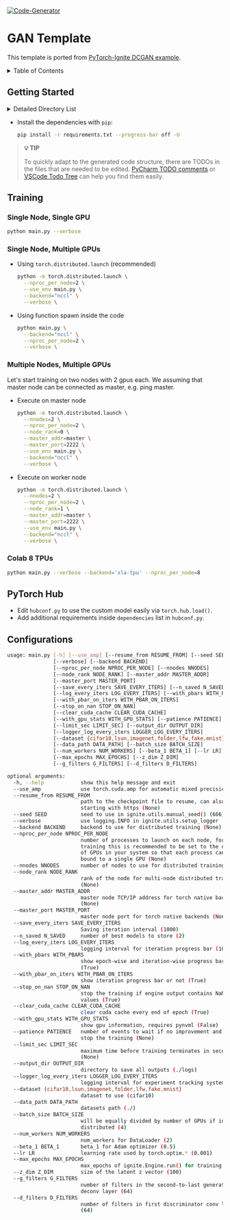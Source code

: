 [![Code-Generator](https://badgen.net/badge/Template%20by/Code-Generator/ee4c2c?labelColor=eaa700)](https://github.com/pytorch-ignite/code-generator)

# GAN Template

This template is ported from [PyTorch-Ignite DCGAN example](https://github.com/pytorch/ignite/tree/master/examples/gan).

<details>
<summary>
Table of Contents
</summary>

- [Getting Started](#getting-started)
- [Training](#training)
- [PyTorch Hub](#pytorch-hub)
- [Configurations](#configurations)

</details>

## Getting Started

<details>
<summary>
Detailed Directory List
</summary>

```sh
gan
├── README.md
├── config.py
├── datasets.py
├── handlers.py
├── hubconf.py
├── main.py
├── models.py
├── requirements.txt
├── test_all.py
├── trainers.py
└── utils.py

0 directories, 11 files
```

</details>

- Install the dependencies with `pip`:

  ```sh
  pip install -r requirements.txt --progress-bar off -U
  ```

> **💡 TIP**
>
> To quickly adapt to the generated code structure, there are TODOs in the files that are needed to be edited.
> [PyCharm TODO comments](https://www.jetbrains.com/help/pycharm/using-todo.html) or
> [VSCode Todo Tree](https://marketplace.visualstudio.com/items?itemName=Gruntfuggly.todo-tree)
> can help you find them easily.

## Training

### Single Node, Single GPU

```sh
python main.py --verbose
```

### Single Node, Multiple GPUs

- Using `torch.distributed.launch` (recommended)

  ```sh
  python -m torch.distributed.launch \
    --nproc_per_node=2 \
    --use_env main.py \
    --backend="nccl" \
    --verbose \
  ```

- Using function spawn inside the code

  ```sh
  python main.py \
    --backend="nccl" \
    --nproc_per_node=2 \
    --verbose \
  ```

### Multiple Nodes, Multiple GPUs

Let's start training on two nodes with 2 gpus each. We assuming that master node can be connected as master, e.g. ping master.

- Execute on master node

  ```sh
  python -m torch.distributed.launch \
    --nnodes=2 \
    --nproc_per_node=2 \
    --node_rank=0 \
    --master_addr=master \
    --master_port=2222 \
    --use_env main.py \
    --backend="nccl" \
    --verbose \
  ```

- Execute on worker node

  ```sh
  python -m torch.distributed.launch \
    --nnodes=2 \
    --nproc_per_node=2 \
    --node_rank=1 \
    --master_addr=master \
    --master_port=2222 \
    --use_env main.py \
    --backend="nccl" \
    --verbose \
  ```

### Colab 8 TPUs

```sh
python main.py --verbose --backend='xla-tpu' --nproc_per_node=8
```

## PyTorch Hub

- Edit `hubconf.py` to use the custom model easily via `torch.hub.load()`.
- Add additional requirements inside `dependencies` list in `hubconf.py`.

## Configurations

```sh
usage: main.py [-h] [--use_amp] [--resume_from RESUME_FROM] [--seed SEED]
               [--verbose] [--backend BACKEND]
               [--nproc_per_node NPROC_PER_NODE] [--nnodes NNODES]
               [--node_rank NODE_RANK] [--master_addr MASTER_ADDR]
               [--master_port MASTER_PORT]
               [--save_every_iters SAVE_EVERY_ITERS] [--n_saved N_SAVED]
               [--log_every_iters LOG_EVERY_ITERS] [--with_pbars WITH_PBARS]
               [--with_pbar_on_iters WITH_PBAR_ON_ITERS]
               [--stop_on_nan STOP_ON_NAN]
               [--clear_cuda_cache CLEAR_CUDA_CACHE]
               [--with_gpu_stats WITH_GPU_STATS] [--patience PATIENCE]
               [--limit_sec LIMIT_SEC] [--output_dir OUTPUT_DIR]
               [--logger_log_every_iters LOGGER_LOG_EVERY_ITERS]
               [--dataset {cifar10,lsun,imagenet,folder,lfw,fake,mnist}]
               [--data_path DATA_PATH] [--batch_size BATCH_SIZE]
               [--num_workers NUM_WORKERS] [--beta_1 BETA_1] [--lr LR]
               [--max_epochs MAX_EPOCHS] [--z_dim Z_DIM]
               [--g_filters G_FILTERS] [--d_filters D_FILTERS]

optional arguments:
  -h, --help            show this help message and exit
  --use_amp             use torch.cuda.amp for automatic mixed precision
  --resume_from RESUME_FROM
                        path to the checkpoint file to resume, can also url
                        starting with https (None)
  --seed SEED           seed to use in ignite.utils.manual_seed() (666)
  --verbose             use logging.INFO in ignite.utils.setup_logger
  --backend BACKEND     backend to use for distributed training (None)
  --nproc_per_node NPROC_PER_NODE
                        number of processes to launch on each node, for GPU
                        training this is recommended to be set to the number
                        of GPUs in your system so that each process can be
                        bound to a single GPU (None)
  --nnodes NNODES       number of nodes to use for distributed training (None)
  --node_rank NODE_RANK
                        rank of the node for multi-node distributed training
                        (None)
  --master_addr MASTER_ADDR
                        master node TCP/IP address for torch native backends
                        (None)
  --master_port MASTER_PORT
                        master node port for torch native backends (None)
  --save_every_iters SAVE_EVERY_ITERS
                        Saving iteration interval (1000)
  --n_saved N_SAVED     number of best models to store (2)
  --log_every_iters LOG_EVERY_ITERS
                        logging interval for iteration progress bar (100)
  --with_pbars WITH_PBARS
                        show epoch-wise and iteration-wise progress bars
                        (True)
  --with_pbar_on_iters WITH_PBAR_ON_ITERS
                        show iteration progress bar or not (True)
  --stop_on_nan STOP_ON_NAN
                        stop the training if engine output contains NaN/inf
                        values (True)
  --clear_cuda_cache CLEAR_CUDA_CACHE
                        clear cuda cache every end of epoch (True)
  --with_gpu_stats WITH_GPU_STATS
                        show gpu information, requires pynvml (False)
  --patience PATIENCE   number of events to wait if no improvement and then
                        stop the training (None)
  --limit_sec LIMIT_SEC
                        maximum time before training terminates in seconds
                        (None)
  --output_dir OUTPUT_DIR
                        directory to save all outputs (./logs)
  --logger_log_every_iters LOGGER_LOG_EVERY_ITERS
                        logging interval for experiment tracking system (100)
  --dataset {cifar10,lsun,imagenet,folder,lfw,fake,mnist}
                        dataset to use (cifar10)
  --data_path DATA_PATH
                        datasets path (./)
  --batch_size BATCH_SIZE
                        will be equally divided by number of GPUs if in
                        distributed (4)
  --num_workers NUM_WORKERS
                        num_workers for DataLoader (2)
  --beta_1 BETA_1       beta_1 for Adam optimizer (0.5)
  --lr LR               learning rate used by torch.optim.* (0.001)
  --max_epochs MAX_EPOCHS
                        max_epochs of ignite.Engine.run() for training (2)
  --z_dim Z_DIM         size of the latent z vector (100)
  --g_filters G_FILTERS
                        number of filters in the second-to-last generator
                        deconv layer (64)
  --d_filters D_FILTERS
                        number of filters in first discriminator conv layer
                        (64)
```
